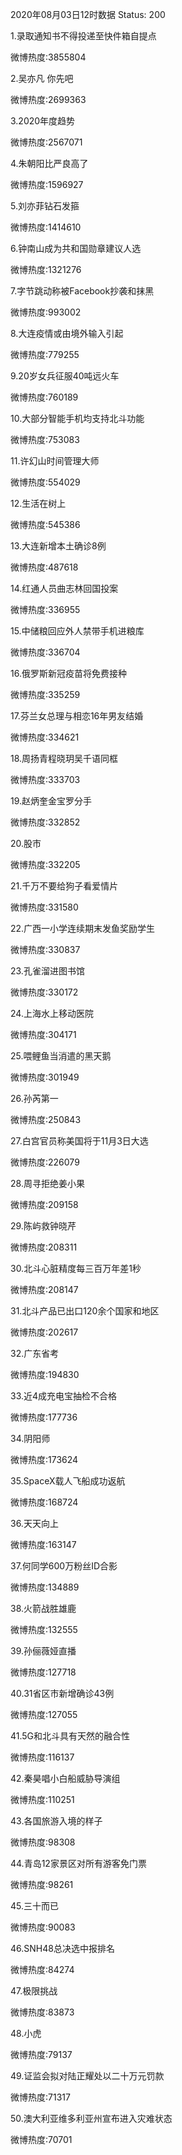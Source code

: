 2020年08月03日12时数据
Status: 200

1.录取通知书不得投递至快件箱自提点

微博热度:3855804

2.吴亦凡 你先吧

微博热度:2699363

3.2020年度趋势

微博热度:2567071

4.朱朝阳比严良高了

微博热度:1596927

5.刘亦菲钻石发箍

微博热度:1414610

6.钟南山成为共和国勋章建议人选

微博热度:1321276

7.字节跳动称被Facebook抄袭和抹黑

微博热度:993002

8.大连疫情或由境外输入引起

微博热度:779255

9.20岁女兵征服40吨远火车

微博热度:760189

10.大部分智能手机均支持北斗功能

微博热度:753083

11.许幻山时间管理大师

微博热度:554029

12.生活在树上

微博热度:545386

13.大连新增本土确诊8例

微博热度:487618

14.红通人员曲志林回国投案

微博热度:336955

15.中储粮回应外人禁带手机进粮库

微博热度:336704

16.俄罗斯新冠疫苗将免费接种

微博热度:335259

17.芬兰女总理与相恋16年男友结婚

微博热度:334621

18.周扬青程晓玥吴千语同框

微博热度:333703

19.赵炳奎金宝罗分手

微博热度:332852

20.股市

微博热度:332205

21.千万不要给狗子看爱情片

微博热度:331580

22.广西一小学连续期末发鱼奖励学生

微博热度:330837

23.孔雀溜进图书馆

微博热度:330172

24.上海水上移动医院

微博热度:304171

25.喂鲤鱼当消遣的黑天鹅

微博热度:301949

26.孙芮第一

微博热度:250843

27.白宫官员称美国将于11月3日大选

微博热度:226079

28.周寻拒绝姜小果

微博热度:209158

29.陈屿救钟晓芹

微博热度:208311

30.北斗心脏精度每三百万年差1秒

微博热度:208147

31.北斗产品已出口120余个国家和地区

微博热度:202617

32.广东省考

微博热度:194830

33.近4成充电宝抽检不合格

微博热度:177736

34.阴阳师

微博热度:173624

35.SpaceX载人飞船成功返航

微博热度:168724

36.天天向上

微博热度:163147

37.何同学600万粉丝ID合影

微博热度:134889

38.火箭战胜雄鹿

微博热度:132555

39.孙俪薇娅直播

微博热度:127718

40.31省区市新增确诊43例

微博热度:127055

41.5G和北斗具有天然的融合性

微博热度:116137

42.秦昊唱小白船威胁导演组

微博热度:110251

43.各国旅游入境的样子

微博热度:98308

44.青岛12家景区对所有游客免门票

微博热度:98261

45.三十而已

微博热度:90083

46.SNH48总决选中报排名

微博热度:84274

47.极限挑战

微博热度:83873

48.小虎

微博热度:79137

49.证监会拟对陆正耀处以二十万元罚款

微博热度:71317

50.澳大利亚维多利亚州宣布进入灾难状态

微博热度:70701

